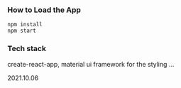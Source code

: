 ### How to Load the App
```
npm install
npm start
```
### Tech stack
create-react-app,
material ui framework for the styling
...

2021.10.06